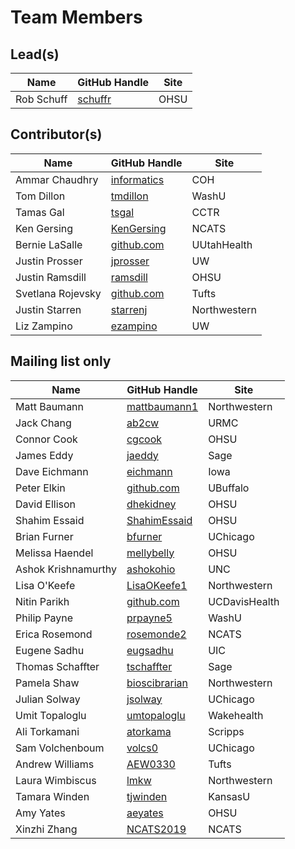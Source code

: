 # Team Members

## Lead(s)
Name | GitHub Handle | Site
-- | -- | --
Rob Schuff | [schuffr](https://github.com/schuffr) | OHSU

## Contributor(s)
Name | GitHub Handle | Site
-- | -- | --
Ammar Chaudhry | [informatics](https://github.com/achaudhry615/informatics) | COH
Tom Dillon | [tmdillon](https://github.com/tmdillon) | WashU
Tamas Gal | [tsgal](https://github.com/tsgal) | CCTR
Ken Gersing | [KenGersing](https://github.com/KenGersing) | NCATS
Bernie LaSalle | [github.com](http://github.com) | UUtahHealth
Justin Prosser | [jprosser](http://github.com/jprosser) | UW
Justin Ramsdill | [ramsdill](http://github.com/ramsdill) | OHSU
Svetlana Rojevsky | [github.com](http://github.com) | Tufts
Justin Starren | [starrenj](https://github.com/starrenj) | Northwestern
Liz Zampino | [ezampino](https://github.com/ezampino) | UW

## Mailing list only
Name | GitHub Handle | Site
-- | -- | --
Matt Baumann | [mattbaumann1](http://github.com/mattbaumann1) | Northwestern
Jack Chang | [ab2cw](https://github.com/ab2cw) | URMC
Connor Cook | [cgcook](https://github.com/cgcook) | OHSU
James Eddy | [jaeddy](https://github.com/jaeddy) | Sage
Dave Eichmann | [eichmann](http://github.com/eichmann) | Iowa
Peter Elkin | [github.com](http://github.com) | UBuffalo
David Ellison | [dhekidney](http://github.com/dhekidney) | OHSU
Shahim Essaid | [ShahimEssaid](http://github.com/ShahimEssaid) | OHSU
Brian Furner | [bfurner](https://github.com/bfurner) | UChicago
Melissa Haendel | [mellybelly](http://github.com/mellybelly) | OHSU
Ashok Krishnamurthy | [ashokohio](http://github.com/ashokohio) | UNC
Lisa O'Keefe | [LisaOKeefe1](https://github.com/LisaOKeefe1) | Northwestern
Nitin Parikh | [github.com](http://github.com) | UCDavisHealth
Philip Payne | [prpayne5](http://github.com/prpayne5) | WashU
Erica Rosemond | [rosemonde2](http://github.com/rosemonde2) | NCATS
Eugene Sadhu | [eugsadhu](https://github.com/eugsadhu) | UIC
Thomas Schaffter | [tschaffter](https://github.com/tschaffter) | Sage
Pamela Shaw | [bioscibrarian](https://github.com/bioscibrarian) | Northwestern
Julian Solway | [jsolway](http://github.com/jsolway) | UChicago
Umit Topaloglu | [umtopaloglu](http://GitHub.com/umtopaloglu) | Wakehealth
Ali Torkamani | [atorkama](https://github.com/atorkama) | Scripps
Sam Volchenboum | [volcs0](https://github.com/volcs0) | UChicago
Andrew Williams | [AEW0330](http://github.com/AEW0330) | Tufts
Laura Wimbiscus | [lmkw](http://github.com/lmkw) | Northwestern
Tamara Winden | [tjwinden](http://github.com/tjwinden) | KansasU
Amy Yates | [aeyates](https://github.com/aeyates) | OHSU
Xinzhi Zhang | [NCATS2019](https://github.com/NCATS2019) | NCATS

